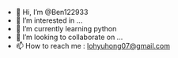 - 👋 Hi, I’m @Ben122933
- 👀 I’m interested in ...
- 🌱 I’m currently learning python
- 💞️ I’m looking to collaborate on ...
- 📫 How to reach me : lohyuhong07@gmail.com

<!---
Ben122933/Ben122933 is a ✨ special ✨ repository because its `README.md` (this file) appears on your GitHub profile.
You can click the Preview link to take a look at your changes.
--->

